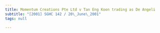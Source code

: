 ```yaml
---
title: Momentum Creations Pte Ltd v Tan Eng Koon trading as De Angeli
subtitle: "[2001] SGHC 142 / 20\_June\_2001"
tags: null

---
```


